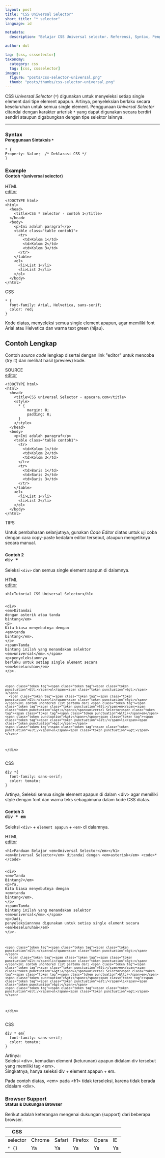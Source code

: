 ```yaml
---
layout: post
title: "CSS Universal Selector"
short_title: "* selector"
language: id

metadata:
  description: "Belajar CSS Universal selector. Referensi, Syntax, Penggunaan dan Penjelasan selektor * Universal di dalam CSS. Panduan, tutorial CSS dan CSS3 Bahasa Indonesia"

author: dul

tag: [css, cssselector]
taxonomy:
  category: css
  tag: [css, cssselector]
images:
  figure: "posts/css-selector-universal.png"
  thumb: "posts/thumbs/css-selector-universal.png"
---
```

<p class="lead">CSS <em>Universal Selector</em> (<code>*</code>) digunakan untuk menyeleksi setiap single element dari tipe element apapun. Artinya, penyeleksian berlaku secara keseluruhan untuk semua single element. Penggunaan <em>Universal Selector</em> ditandai dengan karakter arterisk <code>*</code> yang dapat digunakan secara berdiri sendiri ataupun digabungkan dengan tipe selektor lainnya.</p>
<hr />
<!-- Syntax  -->
<section id="syntax">
  <h3 class="title-sub bd-danger bd-left bd-left-only">Syntax <br>
  <small>Penggunaan Sintaksis <code>*</code></small>
  </h3>
<div class="icode itheme syntax">
<pre class="prettyprint highlight language-css"><code data-language="css" class=" inline language-css"><span class="token selector">*</span> <span class="token punctuation">{</span>
<span class="token property">Property</span><span class="token punctuation">:</span> Value<span class="token punctuation">;</span>  <span class="token comment">/* Deklarasi CSS */</span>
<span class="token punctuation">}</span></code>
</pre>
</div>
</section>

<!-- Example -->
<section id="example">
<h3 class="title-sub bd-danger bd-left bd-left-only">Example<br>
  <small>Contoh <code>*</code>(universal selector)</small>
</h3>
<!-- HTML Code -->
<div class="icard">
  <div class="icard-heading clearfix co-wh bg-pi2">
    <div class="icard-bar">
      <div class="icard-bar-left pull-left">
        <i class="fa fa-html" aria-hidden="true"></i>
        <span>HTML</span>
      </div>
      <div class="icard-bar-right pull-right">
        <a href="https://www.apacara.com/example/css/selector/universal-selector-1.html" target="_blank"><span>editor</span><i class="fa fa-external-link" role="button"></i></a>
      </div>
    </div>
  </div>
  <div class="icard-body icode itheme">
<pre class="prettyprint highlight max-height language-markup"><code data-language="html" class="html  language-markup"><span class="token doctype">&lt;!DOCTYPE html&gt;</span>
<span class="token tag"><span class="token tag"><span class="token punctuation">&lt;</span>html</span><span class="token punctuation">&gt;</span></span>
  <span class="token tag"><span class="token tag"><span class="token punctuation">&lt;</span>head</span><span class="token punctuation">&gt;</span></span>
    <span class="token tag"><span class="token tag"><span class="token punctuation">&lt;</span>title</span><span class="token punctuation">&gt;</span></span>CSS * Selector - contoh 1<span class="token tag"><span class="token tag"><span class="token punctuation">&lt;/</span>title</span><span class="token punctuation">&gt;</span></span>
  <span class="token tag"><span class="token tag"><span class="token punctuation">&lt;/</span>head</span><span class="token punctuation">&gt;</span></span>
  <span class="token tag"><span class="token tag"><span class="token punctuation">&lt;</span>body</span><span class="token punctuation">&gt;</span></span>
    <span class="token tag"><span class="token tag"><span class="token punctuation">&lt;</span>p</span><span class="token punctuation">&gt;</span></span>Ini adalah paragraf<span class="token tag"><span class="token tag"><span class="token punctuation">&lt;/</span>p</span><span class="token punctuation">&gt;</span></span>
    <span class="token tag"><span class="token tag"><span class="token punctuation">&lt;</span>table</span> <span class="token attr-name">class</span><span class="token attr-value"><span class="token punctuation">=</span><span class="token punctuation">"</span>table contoh1<span class="token punctuation">"</span></span><span class="token punctuation">&gt;</span></span>
      <span class="token tag"><span class="token tag"><span class="token punctuation">&lt;</span>tr</span><span class="token punctuation">&gt;</span></span>
        <span class="token tag"><span class="token tag"><span class="token punctuation">&lt;</span>td</span><span class="token punctuation">&gt;</span></span>Kolom 1<span class="token tag"><span class="token tag"><span class="token punctuation">&lt;/</span>td</span><span class="token punctuation">&gt;</span></span>
        <span class="token tag"><span class="token tag"><span class="token punctuation">&lt;</span>td</span><span class="token punctuation">&gt;</span></span>Kolom 2<span class="token tag"><span class="token tag"><span class="token punctuation">&lt;/</span>td</span><span class="token punctuation">&gt;</span></span>
        <span class="token tag"><span class="token tag"><span class="token punctuation">&lt;</span>td</span><span class="token punctuation">&gt;</span></span>Kolom 3<span class="token tag"><span class="token tag"><span class="token punctuation">&lt;/</span>td</span><span class="token punctuation">&gt;</span></span>
      <span class="token tag"><span class="token tag"><span class="token punctuation">&lt;/</span>tr</span><span class="token punctuation">&gt;</span></span>
    <span class="token tag"><span class="token tag"><span class="token punctuation">&lt;/</span>table</span><span class="token punctuation">&gt;</span></span>
    <span class="token tag"><span class="token tag"><span class="token punctuation">&lt;</span>ol</span><span class="token punctuation">&gt;</span></span>
      <span class="token tag"><span class="token tag"><span class="token punctuation">&lt;</span>li</span><span class="token punctuation">&gt;</span></span>List 1<span class="token tag"><span class="token tag"><span class="token punctuation">&lt;/</span>li</span><span class="token punctuation">&gt;</span></span>
      <span class="token tag"><span class="token tag"><span class="token punctuation">&lt;</span>li</span><span class="token punctuation">&gt;</span></span>List 2<span class="token tag"><span class="token tag"><span class="token punctuation">&lt;/</span>li</span><span class="token punctuation">&gt;</span></span>
    <span class="token tag"><span class="token tag"><span class="token punctuation">&lt;/</span>ol</span><span class="token punctuation">&gt;</span></span>
  <span class="token tag"><span class="token tag"><span class="token punctuation">&lt;/</span>body</span><span class="token punctuation">&gt;</span></span>
<span class="token tag"><span class="token tag"><span class="token punctuation">&lt;/</span>html</span><span class="token punctuation">&gt;</span></span></code>
</pre>
  </div>
</div>
<!-- CSS Code -->
<div class="icard">
  <div class="icard-heading clearfix co-wh bg-tw">
    <div class="icard-bar">
      <div class="icard-bar-left pull-left">
        <i class="fa fa-css" aria-hidden="true"></i>
        <span>CSS</span>
      </div>
    </div>
  </div>
  <div class="icard-body icode itheme">
<pre class="prettyprint highlight max-height language-css"><code data-language="css" class=" language-css"><span class="token selector">*</span> <span class="token punctuation">{</span>
  <span class="token property">font-family</span><span class="token punctuation">:</span> Arial, Helvetica, sans-serif<span class="token punctuation">;</span>
  <span class="token property">color</span><span class="token punctuation">:</span> red<span class="token punctuation">;</span>
<span class="token punctuation">}</span></code>
</pre>
  </div>
</div>
  <p>Kode diatas, menyeleksi semua single element apapun, agar memiliki font Arial atau Helvetica dan warna text green (hijau).
  </p>
</section>
<h2 class="title-sub bd-danger bd-left bd-left-only">Contoh Lengkap
</h2>
<p>Contoh <em>source code</em> lengkap disertai dengan link  &quot;editor&quot; untuk mencoba (try it) dan melihat hasil (preview) kode.</p>
<div class="icard">
  <div class="icard-heading clearfix co-wh bg-pi2">
    <div class="icard-bar">
      <div class="icard-bar-left pull-left">
        <i class="fa fa-html5" aria-hidden="true"></i>
        <span>SOURCE</span>
      </div>
      <div class="icard-bar-right pull-right">
        <a href="https://www.apacara.com/example/css/selector/universal-selector.html" target="_blank"><span>editor</span><i class="fa fa-external-link" role="button"></i></a>
      </div>
    </div>
  </div>
  <div class="icard-body icode itheme bg-gr3">
<pre class="prettyprint highlight max-height language-markup"><code data-language="html" class="inline  language-markup"><span class="token doctype">&lt;!DOCTYPE html&gt;</span>
<span class="token tag"><span class="token tag"><span class="token punctuation">&lt;</span>html</span><span class="token punctuation">&gt;</span></span>
  <span class="token tag"><span class="token tag"><span class="token punctuation">&lt;</span>head</span><span class="token punctuation">&gt;</span></span>
    <span class="token tag"><span class="token tag"><span class="token punctuation">&lt;</span>title</span><span class="token punctuation">&gt;</span></span>CSS universal Selector - apacara.com<span class="token tag"><span class="token tag"><span class="token punctuation">&lt;/</span>title</span><span class="token punctuation">&gt;</span></span>
    <span class="token tag"><span class="token tag"><span class="token punctuation">&lt;</span>style</span><span class="token punctuation">&gt;</span></span><span class="token style language-css">
      <span class="token selector">*</span> <span class="token punctuation">{</span>
          <span class="token property">margin</span><span class="token punctuation">:</span> 0<span class="token punctuation">;</span>
          <span class="token property">padding</span><span class="token punctuation">:</span> 0<span class="token punctuation">;</span>
      <span class="token punctuation">}</span>
    </span><span class="token tag"><span class="token tag"><span class="token punctuation">&lt;/</span>style</span><span class="token punctuation">&gt;</span></span>
  <span class="token tag"><span class="token tag"><span class="token punctuation">&lt;/</span>head</span><span class="token punctuation">&gt;</span></span>
  <span class="token tag"><span class="token tag"><span class="token punctuation">&lt;</span>body</span><span class="token punctuation">&gt;</span></span>
    <span class="token tag"><span class="token tag"><span class="token punctuation">&lt;</span>p</span><span class="token punctuation">&gt;</span></span>Ini adalah paragraf<span class="token tag"><span class="token tag"><span class="token punctuation">&lt;/</span>p</span><span class="token punctuation">&gt;</span></span>
    <span class="token tag"><span class="token tag"><span class="token punctuation">&lt;</span>table</span> <span class="token attr-name">class</span><span class="token attr-value"><span class="token punctuation">=</span><span class="token punctuation">"</span>table contoh1<span class="token punctuation">"</span></span><span class="token punctuation">&gt;</span></span>
      <span class="token tag"><span class="token tag"><span class="token punctuation">&lt;</span>tr</span><span class="token punctuation">&gt;</span></span>
        <span class="token tag"><span class="token tag"><span class="token punctuation">&lt;</span>td</span><span class="token punctuation">&gt;</span></span>Kolom 1<span class="token tag"><span class="token tag"><span class="token punctuation">&lt;/</span>td</span><span class="token punctuation">&gt;</span></span>
        <span class="token tag"><span class="token tag"><span class="token punctuation">&lt;</span>td</span><span class="token punctuation">&gt;</span></span>Kolom 2<span class="token tag"><span class="token tag"><span class="token punctuation">&lt;/</span>td</span><span class="token punctuation">&gt;</span></span>
        <span class="token tag"><span class="token tag"><span class="token punctuation">&lt;</span>td</span><span class="token punctuation">&gt;</span></span>Kolom 3<span class="token tag"><span class="token tag"><span class="token punctuation">&lt;/</span>td</span><span class="token punctuation">&gt;</span></span>
      <span class="token tag"><span class="token tag"><span class="token punctuation">&lt;/</span>tr</span><span class="token punctuation">&gt;</span></span>
      <span class="token tag"><span class="token tag"><span class="token punctuation">&lt;</span>tr</span><span class="token punctuation">&gt;</span></span>
        <span class="token tag"><span class="token tag"><span class="token punctuation">&lt;</span>td</span><span class="token punctuation">&gt;</span></span>Baris 1<span class="token tag"><span class="token tag"><span class="token punctuation">&lt;/</span>td</span><span class="token punctuation">&gt;</span></span>
        <span class="token tag"><span class="token tag"><span class="token punctuation">&lt;</span>td</span><span class="token punctuation">&gt;</span></span>Baris 2<span class="token tag"><span class="token tag"><span class="token punctuation">&lt;/</span>td</span><span class="token punctuation">&gt;</span></span>
        <span class="token tag"><span class="token tag"><span class="token punctuation">&lt;</span>td</span><span class="token punctuation">&gt;</span></span>Baris 3<span class="token tag"><span class="token tag"><span class="token punctuation">&lt;/</span>td</span><span class="token punctuation">&gt;</span></span>
      <span class="token tag"><span class="token tag"><span class="token punctuation">&lt;/</span>tr</span><span class="token punctuation">&gt;</span></span>
    <span class="token tag"><span class="token tag"><span class="token punctuation">&lt;/</span>table</span><span class="token punctuation">&gt;</span></span>
    <span class="token tag"><span class="token tag"><span class="token punctuation">&lt;</span>ol</span><span class="token punctuation">&gt;</span></span>
      <span class="token tag"><span class="token tag"><span class="token punctuation">&lt;</span>li</span><span class="token punctuation">&gt;</span></span>List 1<span class="token tag"><span class="token tag"><span class="token punctuation">&lt;/</span>li</span><span class="token punctuation">&gt;</span></span>
      <span class="token tag"><span class="token tag"><span class="token punctuation">&lt;</span>li</span><span class="token punctuation">&gt;</span></span>List 2<span class="token tag"><span class="token tag"><span class="token punctuation">&lt;/</span>li</span><span class="token punctuation">&gt;</span></span>
    <span class="token tag"><span class="token tag"><span class="token punctuation">&lt;/</span>ol</span><span class="token punctuation">&gt;</span></span>
  <span class="token tag"><span class="token tag"><span class="token punctuation">&lt;/</span>body</span><span class="token punctuation">&gt;</span></span>
<span class="token tag"><span class="token tag"><span class="token punctuation">&lt;/</span>html</span><span class="token punctuation">&gt;</span></span></code>
</pre>
  </div>
</div>

<div class="icard">
  <div class="icard-heading clearfix co-wh bg-success">
    <div class="icard-bar bar-lg">
      <div class="icard-bar-left pull-left">
        <i class="fa fa-check-circle" aria-hidden="true"></i>
        <span>TIPS</span>
      </div>
    </div>
  </div>
  <div class="icard-body bg-success2">
<p>Untuk pembahasan selanjutnya, gunakan <em>Code Editor</em> diatas untuk uji coba dengan cara copy-paste kedalam editor tersebut, ataupun mengetiknya secara manual.</p>
  </div>
</div>
<article class="contoh-kode">
<div class="dul-block">
  <h3 class="title-sub bd-danger bd-left bd-left-only">
  <small>Contoh 2</small> <br>
  <code>div *</code>
  </h3>
  <p>Seleksi <code>&lt;div&gt;</code> dan semua single element apapun di dalamnya.</p>
<!-- Contoh Kode HTML -->
<div class="icard">
  <div class="icard-heading clearfix co-wh bg-pi2">
    <div class="icard-bar">
      <div class="icard-bar-left pull-left">
        <i class="fa fa-html" aria-hidden="true"></i>
        <span>HTML</span>
      </div>
      <div class="icard-bar-right pull-right">
        <a href="https://www.apacara.com/example/css/selector/universal-selector-2.html" target="_blank"><span>editor</span><i class="fa fa-external-link" role="button"></i></a>
      </div>
    </div>
  </div>
  <div class="icard-body icode itheme">
<pre class="prettyprint highlight max-height language-markup"><code data-language="html" class="html  language-markup"><span class="token tag"><span class="token tag"><span class="token punctuation">&lt;</span>h1</span><span class="token punctuation">&gt;</span></span>Tutorial CSS Universal Selector<span class="token tag"><span class="token tag"><span class="token punctuation">&lt;/</span>h1</span><span class="token punctuation">&gt;</span></span>

<span class="token tag"><span class="token tag"><span class="token punctuation">&lt;</span>div</span><span class="token punctuation">&gt;</span></span>
    <span class="token tag"><span class="token tag"><span class="token punctuation">&lt;</span>em</span><span class="token punctuation">&gt;</span></span>Ditandai dengan asterik atau tanda bintang<span class="token tag"><span class="token tag"><span class="token punctuation">&lt;/</span>em</span><span class="token punctuation">&gt;</span></span>
    <span class="token tag"><span class="token tag"><span class="token punctuation">&lt;</span>p</span><span class="token punctuation">&gt;</span></span> Kita biasa menyebutnya dengan <span class="token tag"><span class="token tag"><span class="token punctuation">&lt;</span>em</span><span class="token punctuation">&gt;</span></span>tanda bintang<span class="token tag"><span class="token tag"><span class="token punctuation">&lt;/</span>em</span><span class="token punctuation">&gt;</span></span>.
    <span class="token tag"><span class="token tag"><span class="token punctuation">&lt;/</span>p</span><span class="token punctuation">&gt;</span></span>
    <span class="token tag"><span class="token tag"><span class="token punctuation">&lt;</span>span</span><span class="token punctuation">&gt;</span></span>Tanda bintang inilah yang menandakan selektor <span class="token tag"><span class="token tag"><span class="token punctuation">&lt;</span>em</span><span class="token punctuation">&gt;</span></span>universal<span class="token tag"><span class="token tag"><span class="token punctuation">&lt;/</span>em</span><span class="token punctuation">&gt;</span></span>.<span class="token tag"><span class="token tag"><span class="token punctuation">&lt;/</span>span</span><span class="token punctuation">&gt;</span></span>
    <span class="token tag"><span class="token tag"><span class="token punctuation">&lt;</span>p</span><span class="token punctuation">&gt;</span></span>penyeleksiannnya berlaku untuk setiap single element secara <span class="token tag"><span class="token tag"><span class="token punctuation">&lt;</span>em</span><span class="token punctuation">&gt;</span></span>keseluruhan<span class="token tag"><span class="token tag"><span class="token punctuation">&lt;/</span>em</span><span class="token punctuation">&gt;</span></span> <span class="token tag"><span class="token tag"><span class="token punctuation">&lt;/</span>p</span><span class="token punctuation">&gt;</span></span>.

    <span class="token tag"><span class="token tag"><span class="token punctuation">&lt;</span>ul</span><span class="token punctuation">&gt;</span></span>
      <span class="token tag"><span class="token tag"><span class="token punctuation">&lt;</span>li</span><span class="token punctuation">&gt;</span></span>Ini contoh unordered list pertama dari <span class="token tag"><span class="token tag"><span class="token punctuation">&lt;</span>em</span><span class="token punctuation">&gt;</span></span>universal Selector<span class="token tag"><span class="token tag"><span class="token punctuation">&lt;/</span>em</span><span class="token punctuation">&gt;</span></span><span class="token tag"><span class="token tag"><span class="token punctuation">&lt;/</span>li</span><span class="token punctuation">&gt;</span></span>
    <span class="token tag"><span class="token tag"><span class="token punctuation">&lt;/</span>ul</span><span class="token punctuation">&gt;</span></span>
<span class="token tag"><span class="token tag"><span class="token punctuation">&lt;/</span>div</span><span class="token punctuation">&gt;</span></span></code>
</pre>
  </div>
</div>
<!-- Contoh kode CSS-->
<div class="icard">
  <div class="icard-heading clearfix co-wh bg-tw">
    <div class="icard-bar">
      <div class="icard-bar-left pull-left">
        <i class="fa fa-css" aria-hidden="true"></i>
        <span>CSS</span>
      </div>
    </div>
  </div>
  <div class="icard-body icode itheme">
<pre class="prettyprint highlight max-height language-css"><code data-language="css" class=" language-css"><span class="token selector">div *</span><span class="token punctuation">{</span>
  <span class="token property">font-family</span><span class="token punctuation">:</span> sans-serif<span class="token punctuation">;</span>
  <span class="token property">color</span><span class="token punctuation">:</span> tomato<span class="token punctuation">;</span>
<span class="token punctuation">}</span></code>
</pre>
  </div>
</div>
  <p>Artinya, Seleksi semua single element apapun di dalam &lt;div&gt; agar memiliki style dengan font dan warna teks sebagaimana dalam kode CSS diatas.</p>
</div>
</article>

<article class="contoh-kode">
<div class="dul-block">
  <h3 class="title-sub bd-danger bd-left bd-left-only">
  <small>Contoh 3</small> <br>
  <code>div * em</code>
  </h3>
  <p>Seleksi <code>&lt;div&gt;</code> + <code>element apapun</code> + <code>&lt;em&gt;</code> di dalamnya.</p>
<!-- Contoh Kode HTML -->
<div class="icard">
  <div class="icard-heading clearfix co-wh bg-pi2">
    <div class="icard-bar">
      <div class="icard-bar-left pull-left">
        <i class="fa fa-html" aria-hidden="true"></i>
        <span>HTML</span>
      </div>
      <div class="icard-bar-right pull-right">
        <a href="https://www.apacara.com/example/css/selector/universal-selector-3.html" target="_blank"><span>editor</span><i class="fa fa-external-link" role="button"></i></a>
      </div>
    </div>
  </div>
  <div class="icard-body icode itheme">
<pre class="prettyprint highlight max-height language-markup"><code data-language="html" class="html  language-markup"><span class="token tag"><span class="token tag"><span class="token punctuation">&lt;</span>h1</span><span class="token punctuation">&gt;</span></span>Panduan Belajar <span class="token tag"><span class="token tag"><span class="token punctuation">&lt;</span>em</span><span class="token punctuation">&gt;</span></span>Universal Selector<span class="token tag"><span class="token tag"><span class="token punctuation">&lt;/</span>em</span><span class="token punctuation">&gt;</span></span><span class="token tag"><span class="token tag"><span class="token punctuation">&lt;/</span>h1</span><span class="token punctuation">&gt;</span></span>
<span class="token tag"><span class="token tag"><span class="token punctuation">&lt;</span>em</span><span class="token punctuation">&gt;</span></span>Universal Selector<span class="token tag"><span class="token tag"><span class="token punctuation">&lt;/</span>em</span><span class="token punctuation">&gt;</span></span> ditandai dengan <span class="token tag"><span class="token tag"><span class="token punctuation">&lt;</span>em</span><span class="token punctuation">&gt;</span></span>asterisk<span class="token tag"><span class="token tag"><span class="token punctuation">&lt;/</span>em</span><span class="token punctuation">&gt;</span></span> <span class="token tag"><span class="token tag"><span class="token punctuation">&lt;</span>code</span><span class="token punctuation">&gt;</span></span>*<span class="token tag"><span class="token tag"><span class="token punctuation">&lt;/</span>code</span><span class="token punctuation">&gt;</span></span>

<span class="token tag"><span class="token tag"><span class="token punctuation">&lt;</span>div</span><span class="token punctuation">&gt;</span></span>
    <span class="token tag"><span class="token tag"><span class="token punctuation">&lt;</span>em</span><span class="token punctuation">&gt;</span></span>Tanda Bintang?<span class="token tag"><span class="token tag"><span class="token punctuation">&lt;/</span>em</span><span class="token punctuation">&gt;</span></span>
    <span class="token tag"><span class="token tag"><span class="token punctuation">&lt;</span>p</span><span class="token punctuation">&gt;</span></span>Ya, Kita biasa menyebutnya dengan <span class="token tag"><span class="token tag"><span class="token punctuation">&lt;</span>em</span><span class="token punctuation">&gt;</span></span>tanda bintang<span class="token tag"><span class="token tag"><span class="token punctuation">&lt;/</span>em</span><span class="token punctuation">&gt;</span></span>.
    <span class="token tag"><span class="token tag"><span class="token punctuation">&lt;/</span>p</span><span class="token punctuation">&gt;</span></span>
    <span class="token tag"><span class="token tag"><span class="token punctuation">&lt;</span>span</span><span class="token punctuation">&gt;</span></span>Tanda bintang inilah yang menandakan selektor <span class="token tag"><span class="token tag"><span class="token punctuation">&lt;</span>em</span><span class="token punctuation">&gt;</span></span>universal<span class="token tag"><span class="token tag"><span class="token punctuation">&lt;/</span>em</span><span class="token punctuation">&gt;</span></span>.<span class="token tag"><span class="token tag"><span class="token punctuation">&lt;/</span>span</span><span class="token punctuation">&gt;</span></span>
    <span class="token tag"><span class="token tag"><span class="token punctuation">&lt;</span>p</span><span class="token punctuation">&gt;</span></span>Jadi, penyeleksiannnya digunakan untuk setiap single element secara <span class="token tag"><span class="token tag"><span class="token punctuation">&lt;</span>em</span><span class="token punctuation">&gt;</span></span>keseluruhan<span class="token tag"><span class="token tag"><span class="token punctuation">&lt;/</span>em</span><span class="token punctuation">&gt;</span></span> <span class="token tag"><span class="token tag"><span class="token punctuation">&lt;/</span>p</span><span class="token punctuation">&gt;</span></span>.

    <span class="token tag"><span class="token tag"><span class="token punctuation">&lt;</span>ul</span><span class="token punctuation">&gt;</span></span>
      <span class="token tag"><span class="token tag"><span class="token punctuation">&lt;</span>li</span><span class="token punctuation">&gt;</span></span>Ini contoh unordered list pertama dari <span class="token tag"><span class="token tag"><span class="token punctuation">&lt;</span>em</span><span class="token punctuation">&gt;</span></span>universal Selector<span class="token tag"><span class="token tag"><span class="token punctuation">&lt;/</span>em</span><span class="token punctuation">&gt;</span></span><span class="token tag"><span class="token tag"><span class="token punctuation">&lt;/</span>li</span><span class="token punctuation">&gt;</span></span>
    <span class="token tag"><span class="token tag"><span class="token punctuation">&lt;/</span>ul</span><span class="token punctuation">&gt;</span></span>
<span class="token tag"><span class="token tag"><span class="token punctuation">&lt;/</span>div</span><span class="token punctuation">&gt;</span></span></code>
</pre>
  </div>
</div>
<!-- Contoh kode CSS-->
<div class="icard">
  <div class="icard-heading clearfix co-wh bg-tw">
    <div class="icard-bar">
      <div class="icard-bar-left pull-left">
        <i class="fa fa-css" aria-hidden="true"></i>
        <span>CSS</span>
      </div>
    </div>
  </div>
  <div class="icard-body icode itheme">
<pre class="prettyprint highlight max-height language-css"><code data-language="css" class=" language-css"><span class="token selector">div * em</span><span class="token punctuation">{</span>
  <span class="token property">font-family</span><span class="token punctuation">:</span> sans-serif<span class="token punctuation">;</span>
  <span class="token property">color</span><span class="token punctuation">:</span> tomato<span class="token punctuation">;</span>
<span class="token punctuation">}</span></code>
</pre>
  </div>
</div>
  <p>Artinya: <br>Seleksi &lt;div&gt;, kemudian element (keturunan) apapun didalam div tersebut yang memiliki tag &lt;em&gt;. <br>
Singkatnya, hanya seleksi div + element apapun + em.</p>
  <p>Pada contoh diatas, &lt;em&gt; pada &lt;h1&gt; tidak terseleksi, karena tidak berada didalam &lt;div&gt;.</p>
</div>
</article>
<!-- Browser Support -->
<aside id="browser">
<h3 class="title-sub bd-danger bd-left bd-left-only">Browser Support <br>
<small>Status &amp; Dukungan Browser </small>
</h3>
<p>Berikut adalah keterangan mengenai dukungan (support) dari beberapa browser.</p>
<div class="table-responsive uk-overflow-container">
<table class="table uk-table uk-table-striped uk-table-bordered uk-text-nowrap full-width">
      <thead>
        <tr>
          <th>CSS</th>
          <th title="Chrome"><i class="fa fa-chrome fa-lg"></i></th>
          <th title="Safari"><i class="fa fa-safari fa-lg"></i></th>
          <th title="Firefox"><i class="fa fa-firefox fa-lg"></i></th>
          <th title="Opera"><i class="fa fa-opera fa-lg"></i></th>
          <th title="Internet Explorer"><i class="fa fa-internet-explorer fa-lg"></i></th>
        </tr>
      </thead>
      <tbody>
        <tr>
          <td>selector</td>
          <td>Chrome</td>
          <td>Safari</td>
          <td>Firefox</td>
          <td>Opera</td>
          <td>IE</td>
        </tr>
        <tr>
        <td><code>* {}</code></td>
          <td class="success">Ya</td>
          <td class="success">Ya</td>
          <td class="success">Ya</td>
          <td class="success">Ya</td>
          <td class="success">Ya</td>
        </tr>
      </tbody>
</table>
</div>
</aside>